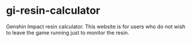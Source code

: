 # gi-resin-calculator
Genshin Impact resin calculator.
This website is for users who do not wish to leave the game running just to monitor the resin.
